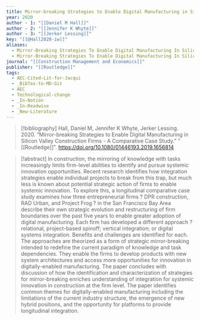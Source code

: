 ```yaml
---
title: Mirror-breaking Strategies to Enable Digital Manufacturing in Silicon Valley Construction Firms -  A Comparative Case Study
year: 2020
author - 1: "[[Daniel M Hall]]"
author - 2: "[[Jennifer K Whyte]]"
author - 3: "[[Jerker Lessing]]"
key: "[[@Hall2020-iw]]"
aliases:
  - Mirror-Breaking Strategies To Enable Digital Manufacturing In Silicon Valley Construction Firms - A Comparative Case Study
  - Mirror-Breaking Strategies To Enable Digital Manufacturing In Silicon Valley Construction Firms
journal: "[[Construction Management and Economics]]"
publisher: "[[Routledge]]"
tags:
  - AEC-Cited-Lit-for-Jacqui
  - _BibTex-to-MD-Git
  - AEC
  - Technological-change
  - _In-Notion
  - _In-Readwise
  - _New-Literature
---
```


> [!bibliography]
> Hall, Daniel M, Jennifer K Whyte, Jerker Lessing. 2020. “Mirror-breaking Strategies to Enable Digital Manufacturing in Silicon Valley Construction Firms -  A Comparative Case Study.” "[[Routledge]]". https://doi.org/10.1080/01446193.2019.1656814

> [!abstract]
> In construction, the mirroring of knowledge with tasks increasingly limits firm-level abilities to identify and pursue systemic innovation opportunities. Recent research identifies how integration strategies enable individual projects to break from this trap, but much less is known about potential strategic action of firms to enable systemic innovation. To explore this, a longitudinal comparative case study examines how three entrepreneurial firms ? DPR construction, RAD Urban, and Project Frog ? in the San Francisco Bay Area describe their own strategic evolution and restructuring of firm boundaries over the past five years to enable greater adoption of digital manufacturing. Each firm has developed a different approach ? relational, project-based spinoff; vertical integration; or digital systems integration. Benefits and challenges are identified for each. The approaches are theorized as a form of strategic mirror-breaking intended to redefine the current paradigm of knowledge and task dependencies. They enable the firms to develop products with new system architectures and access more opportunities for innovation in digitally-enabled manufacturing. The paper concludes with discussion of how the identification and characterization of strategies for mirror-breaking enriches understanding of integration for systemic innovation in construction at the firm level. The paper identifies common themes for digitally-enabled manufacturing including the limitations of the current industry structure, the emergence of new hybrid positions, and the opportunity for platforms to provide longitudinal integration.